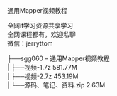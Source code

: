 通用Mapper视频教程

全网it学习资源共享学习<br>全网课程都有，欢迎私聊<br>微信：jerryttom<br>

├──sgg060 – 通用Mapper视频教程<br> | ├──视频-1.7z 581.77M<br> | ├──视频-2.7z 453.19M<br> | └──源码、笔记、资料.zip 2.63M